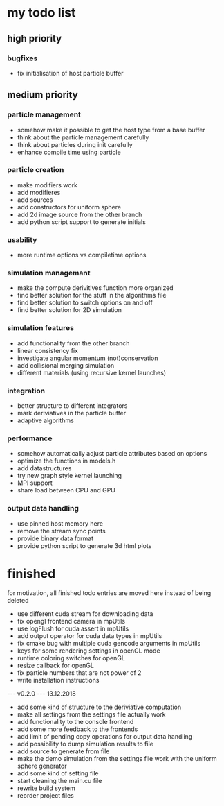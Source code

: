 # my todo list

## high priority

### bugfixes
- fix initialisation of host particle buffer

## medium priority

### particle management
- somehow make it possible to get the host type from a base buffer
- think about the particle management carefully
- think about particles during init carefully
- enhance compile time using particle

### particle creation
- make modifiers work
- add modifieres
- add sources
- add constructors for uniform sphere
- add 2d image source from the other branch
- add python script support to generate initials

### usability
- more runtime options vs compiletime options

### simulation managemant
- make the compute derivitives function more organized
- find better solution for the stuff in the algorithms file
- find better solution to switch options on and off
- find better solution for 2D simulation

### simulation features
- add functionality from the other branch
- linear consistency fix
- investigate angular momentum (not)conservation
- add collisional merging simulation
- different materials (using recursive kernel launches)

### integration
- better structure to different integrators
- mark deriviatives in the particle buffer
- adaptive algorithms

### performance
- somehow automatically adjust particle attributes based on options
- optimize the functions in models.h
- add datastructures
- try new graph style kernel launching
- MPI support
- share load between CPU and GPU

### output data handling
- use pinned host memory here
- remove the stream sync points
- provide binary data format
- provide python script to generate 3d html plots


# finished
for motivation, all finished todo entries are moved here instead of being deleted

- use different cuda stream for downloading data
- fix opengl frontend camera in mpUtils
- use logFlush for cuda assert in mpUtils
- add output operator for cuda data types in mpUtils
- fix cmake bug with multiple cuda gencode arguments in mpUtils
- keys for some rendering settings in openGL mode
- runtime coloring switches for openGL
- resize callback for openGL
- fix particle numbers that are not power of 2
- write installation instructions

--- v0.2.0 --- 13.12.2018
- add some kind of structure to the deriviative computation
- make all settings from the settings file actually work
- add functionality to the console frontend
- add some more feedback to the frontends
- add limit of pending copy operations for output data handling
- add possibility to dump simulation results to file
- add source to generate from file
- make the demo simulation from the settings file work with the uniform sphere generator
- add some kind of setting file
- start cleaning the main.cu file
- rewrite build system
- reorder project files
